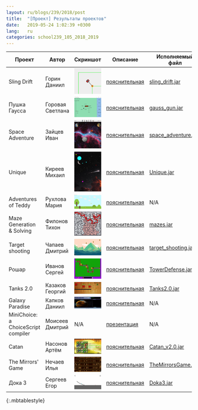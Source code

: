 ```yaml
---
layout: ru/blogs/239/2018/post
title:  "[Проект] Результаты проектов"
date:   2019-05-24 1:02:39 +0300
lang:   ru
categories: school239_105_2018_2019
---
```


| Проект | Автор | Скриншот | Описание | Исполняемый файл | Репозиторий |
| ---    | ---   | ---      | ---      | ---              | ---         |
| Sling Drift  | Горин Даниил | <img src="/static/2019/04/projects/gorin/screen.png" width="200"/> | [пояснительная](/static/2019/04/projects/gorin/sling_drift.pdf) | [sling_drift.jar](/static/2019/04/projects/gorin/sling_drift.jar) | [Sling_Drift](https://github.com/danuhaha/Sling_Drift) |
| Пушка Гаусса  | Горовая Светлана | <img src="/static/2019/04/projects/gorovaya/screen.png" width="200"/> | [пояснительная](/static/2019/04/projects/gorovaya/gauss_gun.pdf) | [gauss_gun.jar](/static/2019/04/projects/gorovaya/gauss_gun.jar) | [Gauss_Gun](https://github.com/gorovuha/Gauss_Gun) |
| Space Adventure  | Зайцев Иван | <img src="/static/2019/04/projects/zaycev/screen.png" width="200"/> | [пояснительная](/static/2019/04/projects/zaycev/space_adventure.pdf) | [space_adventure.jar](/static/2019/04/projects/zaycev/space_adventure.jar) | [SpaceAdventure](https://github.com/vanzayvanzay/SpaceAdventure) |
| Unique  | Киреев Михаил | <img src="/static/2019/04/projects/kireev/screen.png" width="200"/> | [пояснительная](/static/2019/04/projects/kireev/Unique.pdf) | [Unique.jar](/static/2019/04/projects/kireev/Unique.jar) | N/A |
| Adventures of Teddy  | Рухлова Мария | <img src="/static/2019/04/projects/ruhlova/screen.png" width="200"/> | [пояснительная](/static/2019/04/projects/ruhlova/Adventure-of-Ted.pdf) | N/A | [Adventure-of-Ted](https://github.com/masharukhlova/Adventure-of-Ted) |
| Maze Generation & Solving  | Филонов Тихон | <img src="/static/2019/04/projects/filonov/screen.png" width="200"/> | [пояснительная](/static/2019/04/projects/filonov/mazes.pdf) | [mazes.jar](/static/2019/04/projects/filonov/mazes.jar) | [Mazes](https://github.com/flaw3n/mazes) |
| Target shooting  | Чапаев Дмитрий | <img src="/static/2019/04/projects/chapaev/screen.png" width="200"/> | [пояснительная](/static/2019/04/projects/chapaev/target_shooting.pdf) | [target_shooting.jar](/static/2019/04/projects/chapaev/target_shooting.jar) | [TargetShooting](https://github.com/chapaevdima/TargetShooting) |
| Рошар  | Иванов Сергей | <img src="/static/2019/04/projects/ivanov/screen.png" width="200"/> | [пояснительная](/static/2019/04/projects/ivanov/TowerDefense.pdf) | [TowerDefense.jar](/static/2019/04/projects/ivanov/TowerDefense.jar) | N/A |
| Tanks 2.0  | Казаков Георгий | <img src="/static/2019/04/projects/kazakov/screen.png" width="200"/> | [пояснительная](/static/2019/04/projects/kazakov/Tanks2.0.pdf) | [Tanks2.0.jar](/static/2019/04/projects/kazakov/Tanks2.0.jar) | N/A |
| Galaxy Paradise  | Капков Даниил | <img src="/static/2019/04/projects/kapkov/screen.jpg" width="200"/> | [пояснительная](/static/2019/04/projects/kapkov/galaxy_paradise.pdf) | N/A | N/A |
| MiniChoice: a ChoiceScript compiler  | Моисеев Дмитрий | N/A | [презентация](/static/2019/04/projects/moiseev/MiniChoice.pdf) | N/A | [mini_choice](https://github.com/MegaBluejay/mini_choice) |
| Catan  | Насонов Артём | <img src="/static/2019/04/projects/nasonov/screen.jpg" width="200"/> | [пояснительная](/static/2019/04/projects/nasonov/Catan.pdf) | [Catan_v2.0.jar](/static/2019/04/projects/nasonov/Catan_v2.0.jar) | [Catan_v2.0](https://github.com/artemNasonov/Catan_v2.0) |
| The Mirrors' Game | Нечаев Илья | <img src="/static/2019/04/projects/nechaev/screen.jpg" width="200"/> | [пояснительная](/static/2019/04/projects/nechaev/TheMirrorsGame.pdf) | [TheMirrorsGame.apk](/static/2019/04/projects/nechaev/TheMirrorsGame.apk) | [TheMirrorsGame](https://github.com/SPGC/TheMirrorsGame) |
| Дока 3 | Сергеев Егор | <img src="/static/2019/04/projects/sergeev/screen.jpg" width="200"/> | [пояснительная](/static/2019/04/projects/sergeev/Doka3.pdf) | [Doka3.jar](/static/2019/04/projects/sergeev/Doka3.jar) | [Doka3](https://github.com/GTEgorss/Doka3) |
{:.mbtablestyle}
